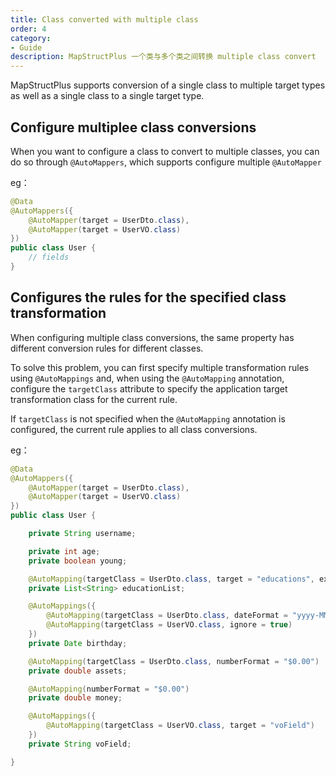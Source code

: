 ```yaml
---
title: Class converted with multiple class
order: 4
category:
- Guide
description: MapStructPlus 一个类与多个类之间转换 multiple class convert
---
```


MapStructPlus supports conversion of a single class to multiple target types as well as a single class to a single target type.

## Configure multiplee class conversions

When you want to configure a class to convert to multiple classes, you can do so through `@AutoMappers`, which supports configure multiple `@AutoMapper`

eg：

```java 
@Data
@AutoMappers({
    @AutoMapper(target = UserDto.class),
    @AutoMapper(target = UserVO.class)
})
public class User {
    // fields
}
```

## Configures the rules for the specified class transformation

When configuring multiple class conversions, the same property has different conversion rules for different classes.

To solve this problem, you can first specify multiple transformation rules using `@AutoMappings` and,
when using the `@AutoMapping` annotation, configure the `targetClass` attribute to specify the application target transformation class for the current rule.

If `targetClass` is not specified when the `@AutoMapping` annotation is configured, the current rule applies to all  class conversions.

eg：

```java 
@Data
@AutoMappers({
    @AutoMapper(target = UserDto.class),
    @AutoMapper(target = UserVO.class)
})
public class User {

    private String username;

    private int age;
    private boolean young;

    @AutoMapping(targetClass = UserDto.class, target = "educations", expression = "java(java.lang.String.join(\",\", source.getEducationList()))")
    private List<String> educationList;

    @AutoMappings({
        @AutoMapping(targetClass = UserDto.class, dateFormat = "yyyy-MM-dd HH:mm:ss"),
        @AutoMapping(targetClass = UserVO.class, ignore = true)
    })
    private Date birthday;

    @AutoMapping(targetClass = UserDto.class, numberFormat = "$0.00")
    private double assets;

    @AutoMapping(numberFormat = "$0.00")
    private double money;

    @AutoMappings({
        @AutoMapping(targetClass = UserVO.class, target = "voField")
    })
    private String voField;

}
```